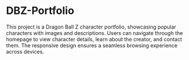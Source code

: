 # DBZ-Portfolio
This project is a Dragon Ball Z character portfolio, showcasing popular characters with images and descriptions. Users can navigate through the homepage to view character details, learn about the creator, and contact them. The responsive design ensures a seamless browsing experience across devices.
